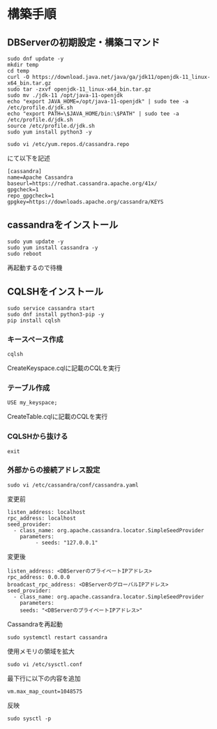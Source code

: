 # 構築手順
## DBServerの初期設定・構築コマンド
```
sudo dnf update -y
mkdir temp
cd temp
curl -O https://download.java.net/java/ga/jdk11/openjdk-11_linux-x64_bin.tar.gz
sudo tar -zxvf openjdk-11_linux-x64_bin.tar.gz
sudo mv ./jdk-11 /opt/java-11-openjdk
echo "export JAVA_HOME=/opt/java-11-openjdk" | sudo tee -a /etc/profile.d/jdk.sh
echo "export PATH=\$JAVA_HOME/bin:\$PATH" | sudo tee -a /etc/profile.d/jdk.sh
source /etc/profile.d/jdk.sh
sudo yum install python3 -y 
```
```
sudo vi /etc/yum.repos.d/cassandra.repo
```
にて以下を記述
```
[cassandra]
name=Apache Cassandra
baseurl=https://redhat.cassandra.apache.org/41x/
gpgcheck=1
repo_gpgcheck=1
gpgkey=https://downloads.apache.org/cassandra/KEYS
```
## cassandraをインストール
```
sudo yum update -y 
sudo yum install cassandra -y 
sudo reboot 
```
再起動するので待機

## CQLSHをインストール
```
sudo service cassandra start
sudo dnf install python3-pip -y
pip install cqlsh
````
### キースペース作成
```
cqlsh
```
CreateKeyspace.cqlに記載のCQLを実行
### テーブル作成
```
USE my_keyspace;
```
CreateTable.cqlに記載のCQLを実行

### CQLSHから抜ける
```
exit
```

### 外部からの接続アドレス設定
```
sudo vi /etc/cassandra/conf/cassandra.yaml
```

変更前
```
listen_address: localhost
rpc_address: localhost
seed_provider:
  - class_name: org.apache.cassandra.locator.SimpleSeedProvider
    parameters:
         - seeds: "127.0.0.1"  
```
変更後
```
listen_address: <DBServerのプライベートIPアドレス>
rpc_address: 0.0.0.0
broadcast_rpc_address: <DBServerのグローバルIPアドレス>
seed_provider:
  - class_name: org.apache.cassandra.locator.SimpleSeedProvider
    parameters:
    seeds: "<DBServerのプライベートIPアドレス>"  
```
Cassandraを再起動
```
sudo systemctl restart cassandra
```

使用メモリの領域を拡大
```
sudo vi /etc/sysctl.conf
```
最下行に以下の内容を追加
```
vm.max_map_count=1048575
```
反映
```
sudo sysctl -p
```
